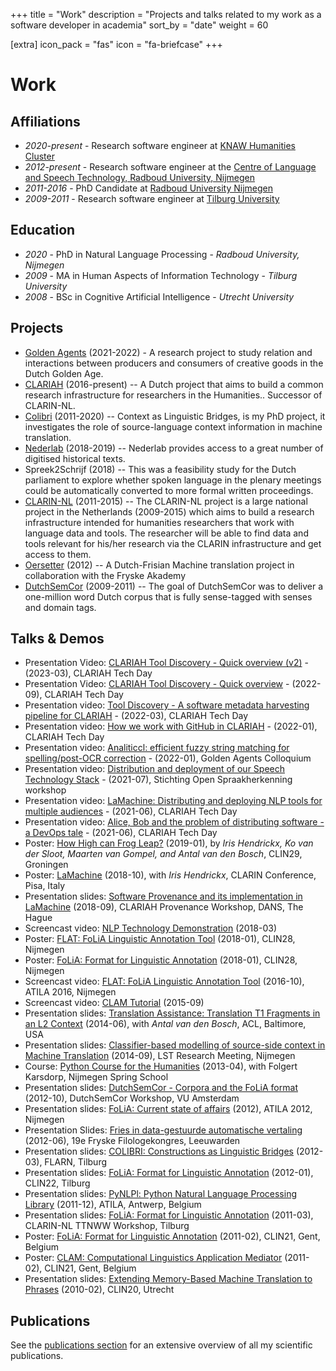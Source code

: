 +++
title = "Work"
description = "Projects and talks related to my work as a software developer in academia"
sort_by = "date"
weight = 60

[extra]
icon_pack = "fas"
icon = "fa-briefcase"
+++

# Work

## Affiliations

* *2020-present* - Research software engineer at [KNAW Humanities Cluster](https://huc.knaw.nl)
* *2012-present* - Research software engineer at the [Centre of Language and Speech Technology, Radboud University, Nijmegen](https://www.ru.nl/clst)
* *2011-2016* - PhD Candidate at [Radboud University Nijmegen](https://ru.nl)
* *2009-2011* - Research software engineer at [Tilburg University](https://www.tilburguniversity.edu)

## Education

* *2020* - PhD in Natural Language Processing -  *Radboud University, Nijmegen*
* *2009* - MA in Human Aspects of Information Technology - *Tilburg University*
* *2008* - BSc in Cognitive Artificial Intelligence - *Utrecht University*

## Projects

* [Golden Agents](https://www.goldenagents.org/) (2021-2022) - A research project to study relation and interactions between producers and consumers of creative goods in the Dutch Golden Age.
* [CLARIAH](https://clariah.nl) (2016-present) -- A Dutch project that aims to build a common research infrastructure for researchers in the Humanities.. Successor of CLARIN-NL.
* [Colibri](/posts/colibri) (2011-2020) -- Context as Linguistic Bridges, is my PhD project, it investigates the role of source-language context information in machine translation.
* [Nederlab](https://nederlab.nl) (2018-2019) -- Nederlab provides access to a great number of digitised historical texts.
* Spreek2Schrijf (2018) -- This was a feasibility study for the Dutch parliament to explore whether spoken language in
    the plenary meetings could be automatically converted to more formal written proceedings.
* [CLARIN-NL](https://clarin.nl) (2011-2015) -- The CLARIN-NL project is a large national project in the Netherlands (2009-2015) which aims to build a research infrastructure intended for humanities researchers that work with language data and tools. The researcher will be able to find data and tools relevant for his/her research via the CLARIN infrastructure and get access to them.
* [Oersetter](https://taalweb.frl/oersetter) (2012) -- A Dutch-Frisian Machine translation project in collaboration with the Fryske Akademy
* [DutchSemCor](http://wordpress.let.vupr.nl/dutchsemcor/) (2009-2011) -- The goal of DutchSemCor was to deliver a one-million word Dutch corpus that is fully sense-tagged with senses and domain
tags.

## Talks & Demos

* Presentation Video: [CLARIAH Tool Discovery - Quick overview (v2)](https://diode.zone/w/2qes8ULkBT4YTpCuAepC2j) - (2023-03), CLARIAH Tech Day
* Presentation Video: [CLARIAH Tool Discovery - Quick overview](https://diode.zone/w/d4ZYPGBbcpCDdy5TxgUPjT) - (2022-09), CLARIAH Tech Day
* Presentation video: [Tool Discovery - A software metadata harvesting pipeline for CLARIAH](https://diode.zone/w/7Urqq1xdqMFDV24CRConXk) - (2022-03), CLARIAH Tech Day
* Presentation video: [How we work with GitHub in CLARIAH](https://diode.zone/w/unFm8gHMN35eTZD4oHVpgX) - (2022-01), CLARIAH Tech Day
* Presentation video: [Analiticcl: efficient fuzzy string matching for spelling/post-OCR correction](https://diode.zone/w/kkrqA4MocGwxyC3s68Zsq7) - (2022-01), Golden Agents Colloquium
* Presentation video: [Distribution and deployment of our Speech Technology Stack](https://diode.zone/w/3SbZ5SrjhmerQrmmMzToRq)  - (2021-07), Stichting Open Spraakherkenning workshop
* Presentation video: [LaMachine: Distributing and deploying NLP tools for multiple audiences](https://diode.zone/w/2Z1vgareYQ9gStw8jLxtFR) - (2021-06), CLARIAH Tech Day
* Presentation video: [Alice, Bob and the problem of distributing software - a DevOps tale](https://diode.zone/w/wLFqdbNoaLCUkvdcd8gnVB) - (2021-06), CLARIAH Tech Day
* Poster: [How High can Frog Leap?](https://proycon.anaproy.nl/pubs/Frog_clin29_v2.pdf) (2019-01), by *Iris Hendrickx, Ko
    van der Sloot, Maarten van Gompel, and Antal van den Bosch*, CLIN29, Groningen
* Poster: [LaMachine](https://anaproy.nl/proycon/pubs/lamachine_poster.png) (2018-10), with *Iris Hendrickx*, CLARIN
    Conference, Pisa, Italy
* Presentation slides: [Software Provenance and its implementation in LaMachine](https://proycon.anaproy.nl/pubs/software_metadata_pres.pdf) (2018-09), CLARIAH Provenance Workshop, DANS, The Hague
* Screencast video: [NLP Technology Demonstration](https://www.youtube.com/watch?v=V90B__eJRS4) (2018-03)
* Poster: [FLAT: FoLiA Linguistic Annotation Tool](https://proycon.anaproy.nl/pubs/flat_poster_a0.pdf) (2018-01), CLIN28, Nijmegen
* Poster: [FoLiA: Format for Linguistic Annotation](https://proycon.anaproy.nl/pubs/folia_poster3_a0.pdf) (2018-01), CLIN28, Nijmegen
* Screencast video: [FLAT: FoLiA Linguistic Annotation Tool](https://www.youtube.com/watch?v=tYF6grtldVQ) (2016-10), ATILA 2016, Nijmegen
* Screencast video: [CLAM Tutorial](https://www.youtube.com/watch?v=GyRvaO6omEo) (2015-09)
* Presentation slides: [Translation Assistance: Translation T1 Fragments in an L2 Context](https://proycon.anaproy.nl/pubs/colibrita-pres-acl.pdf) (2014-06), with *Antal van den Bosch*, ACL, Baltimore, USA
* Presentation slides: [Classifier-based modelling of source-side context in Machine Translation](https://proycon.anaproy.nl/pubs/colibri_pres_201409.pdf) (2014-09), LST Research Meeting, Nijmegen
* Course: [Python Course for the Humanities](http://fbkarsdorp.github.io/python-course/) (2013-04), with Folgert Karsdorp, Nijmegen Spring School
* Presentation slides: [DutchSemCor - Corpora and the FoLiA format](https://proycon.anaproy.nl/pubs/dutchsemcor_pres3.pdf) (2012-10), DutchSemCor Workshop, VU Amsterdam
* Presentation slides: [FoLiA: Current state of affairs](https://proycon.anaproy.nl/pubs/folia_pres_atila12.pdf) (2012), ATILA 2012, Nijmegen
* Presentation Slides: [Fries in data-gestuurde automatische vertaling](https://proycon.anaproy.nl/pubs/fa_pres.pdf)
    (2012-06), 19e Fryske Filologekongres, Leeuwarden
* Presentation slides: [COLIBRI: Constructions as Linguistic Bridges](https://proycon.anaproy.nl/pubs/colibri_flarn.pdf) (2012-03), FLARN, Tilburg
* Presentation slides: [FoLiA: Format for Linguistic Annotation](https://proycon.anaproy.nl/pubs/folia_pres_clin.pdf)
    (2012-01), CLIN22, Tilburg
* Presentation slides: [PyNLPl: Python Natural Language Processing Library](https://proycon.anaproy.nl/pubs/pynlpl_pres2.pdf) (2011-12), ATILA, Antwerp, Belgium
* Presentation slides: [FoLiA: Format for Linguistic Annotation](https://proycon.anaproy.nl/pubs/folia_pres.pdf)
    (2011-03), CLARIN-NL TTNWW Workshop, Tilburg
* Poster: [FoLiA: Format for Linguistic Annotation](https://proycon.anaproy.nl/pubs/folia_poster.svg) (2011-02), CLIN21, Gent,
    Belgium
* Poster: [CLAM: Computational Linguistics Application Mediator](https://proycon.anaproy.nl/pubs/clam_poster.svg) (2011-02), CLIN21, Gent, Belgium
* Presentation slides:  [Extending Memory-Based Machine Translation to Phrases](https://proycon.anaproy.nl/pubs/pbmbmtpres2.pdf) (2010-02), CLIN20, Utrecht

## Publications

See the [publications section](/publications) for an extensive overview of all my scientific publications.
